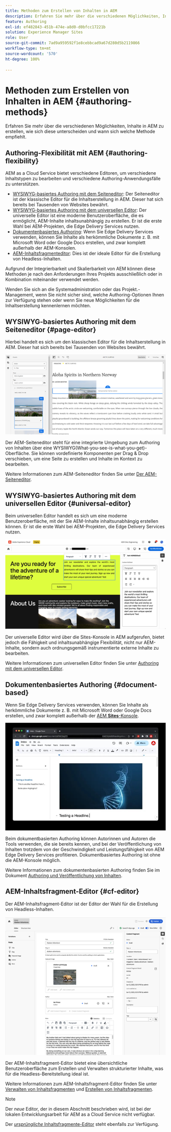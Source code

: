 ```yaml
---
title: Methoden zum Erstellen von Inhalten in AEM
description: Erfahren Sie mehr über die verschiedenen Möglichkeiten, Inhalte in AEM zu erstellen, und wie sich diese unterscheiden.
feature: Authoring
exl-id: ef482843-451b-474e-a8d0-d0bfcc17221b
solution: Experience Manager Sites
role: User
source-git-commit: 7ad9a959592f1e8cebbcad9a67d280d5b2119866
workflow-type: tm+mt
source-wordcount: '570'
ht-degree: 100%

---
```


# Methoden zum Erstellen von Inhalten in AEM {#authoring-methods}

Erfahren Sie mehr über die verschiedenen Möglichkeiten, Inhalte in AEM zu erstellen, wie sich diese unterscheiden und wann sich welche Methode empfiehlt.

## Authoring-Flexibilität mit AEM {#authoring-flexibility}

AEM as a Cloud Service bietet verschiedene Editoren, um verschiedene Inhaltstypen zu bearbeiten und verschiedene Authoring-Anwendungsfälle zu unterstützen.

* [WYSIWYG-basiertes Authoring mit dem Seiteneditor](#page-editor): Der Seiteneditor ist der klassische Editor für die Inhaltserstellung in AEM. Dieser hat sich bereits bei Tausenden von Websites bewährt.
* [WYSIWYG-basiertes Authoring mit dem universellen Editor](#universal-editor): Der universelle Editor ist eine moderne Benutzeroberfläche, die es ermöglicht, AEM-Inhalte inhaltsunabhängig zu erstellen. Er ist die erste Wahl bei AEM-Projekten, die Edge Delivery Services nutzen.
* [Dokumentenbasiertes Authoring](#document-based): Wenn Sie Edge Delivery Services verwenden, können Sie Inhalte als herkömmliche Dokumente z. B. mit Microsoft Word oder Google Docs erstellen, und zwar komplett außerhalb der AEM-Konsolen.
* [AEM-Inhaltsfragmenteditor](#cf-editor): Dies ist der ideale Editor für die Erstellung von Headless-Inhalten.

Aufgrund der Integrierbarkeit und Skalierbarkeit von AEM können diese Methoden je nach den Anforderungen Ihres Projekts ausschließlich oder in Kombination miteinander verwendet werden.

Wenden Sie sich an die Systemadministration oder das Projekt.-Management, wenn Sie nicht sicher sind, welche Authoring-Optionen Ihnen zur Verfügung stehen oder wenn Sie neue Möglichkeiten für die Inhaltserstellung kennenlernen möchten.

## WYSIWYG-basiertes Authoring mit dem Seiteneditor {#page-editor}

Hierbei handelt es sich um den klassischen Editor für die Inhaltserstellung in AEM. Dieser hat sich bereits bei Tausenden von Websites bewährt.

![Der AEM-Seiteneditor](assets/authoring-methods-page-editor.png)

Der AEM-Seiteneditor steht für eine integrierte Umgebung zum Authoring von Inhalten über eine WYSIWYG(What-you-see-is-what-you-get)-Oberfläche. Sie können vordefinierte Komponenten per Drag &amp; Drop verschieben, um eine Seite zu erstellen und Inhalte im Kontext zu bearbeiten.

Weitere Informationen zum AEM-Seiteneditor finden Sie unter [Der AEM-Seiteneditor](/help/sites-cloud/authoring/page-editor/introduction.md).

## WYSIWYG-basiertes Authoring mit dem universellen Editor {#universal-editor}

Beim universellen Editor handelt es sich um eine moderne Benutzeroberfläche, mit der Sie AEM-Inhalte inhaltsunabhängig erstellen können. Er ist die erste Wahl bei AEM-Projekten, die Edge Delivery Services nutzen.

![Der universelle Editor](assets/authoring-methods-ue.png)

Der universelle Editor wird über die Sites-Konsole in AEM aufgerufen, bietet jedoch die Fähigkeit und inhaltsunabhängige Flexibilität, nicht nur AEM-Inhalte, sondern auch ordnungsgemäß instrumentierte externe Inhalte zu bearbeiten.

Weitere Informationen zum universellen Editor finden Sie unter [Authoring mit dem universellen Editor](/help/sites-cloud/authoring/universal-editor/authoring.md).

## Dokumentenbasiertes Authoring  {#document-based}

Wenn Sie Edge Delivery Services verwenden, können Sie Inhalte als herkömmliche Dokumente z. B. mit Microsoft Word oder Google Docs erstellen, und zwar komplett außerhalb der [AEM **Sites**-Konsole](/help/sites-cloud/authoring/sites-console/introduction.md).

![Bearbeiten dokumentbasierter Inhalte](assets/authoring-methods-document.jpg)

Beim dokumentbasierten Authoring können Autorinnen und Autoren die Tools verwenden, die sie bereits kennen, und bei der Veröffentlichung von Inhalten trotzdem von der Geschwindigkeit und Leistungsfähigkeit von AEM Edge Delivery Services profitieren. Dokumentbasiertes Authoring ist ohne die AEM-Konsole möglich.

Weitere Informationen zum dokumentenbasierten Authoring finden Sie im Dokument [Authoring und Veröffentlichung von Inhalten](/help/edge/docs/authoring.md).

## AEM-Inhaltsfragment-Editor {#cf-editor}

Der AEM-Inhaltsfragment-Editor ist der Editor der Wahl für die Erstellung von Headless-Inhalten.

![Der AEM-Inhaltsfragment-Editor](assets/authoring-methods-cf-editor.png)

Der AEM-Inhaltsfragment-Editor bietet eine übersichtliche Benutzeroberfläche zum Erstellen und Verwalten strukturierter Inhalte, was für die Headless-Bereitstellung ideal ist.

Weitere Informationen zum AEM-Inhaltsfragment-Editor finden Sie unter [Verwalten von Inhaltsfragmenten](/help/sites-cloud/administering/content-fragments/managing.md) und [Erstellen von Inhaltsfragmenten](/help/sites-cloud/administering/content-fragments/managing.md).

>[!NOTE]
>
>Der *neue* Editor, der in diesem Abschnitt beschrieben wird, ist bei der lokalen Entwicklungsarbeit für AEM as a Cloud Service nicht verfügbar.
>
>Der [*ursprüngliche* Inhaltsfragmente-Editor](/help/assets/content-fragments/content-fragments-variations.md) steht ebenfalls zur Verfügung.

